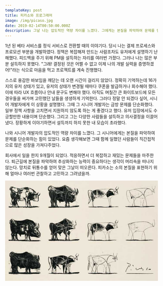 ```yaml
---
templateKey: post
title: 피카소와 프로그래머
image: /img/picaso.jpg
date: 2019-02-14T00:50:00.000Z
description: 그날 나는 압도적인 역량 차이를 느꼈다. 그에게는 본질을 파악하여 문제를 단순화하는 힘이 있었다.
---
```

1년 된 베타 서비스를 정식 서비스로 전환할 때의 이야기다. 당시 나는 결제 프로세스와 프로모션 부분을 개발하였다. 정책은 복잡해져 만드는 사람조차도 유저에게 설명하기 난해했다. 피드백을 주기 위해 PM을 설득하는 자리를 여러번 가졌다. 그러나 나는 많은 부분 설득하지 못했다. "그래! 결정된 것은 어쩔 수 없고 이제 나의 개발 실력을 증명하겠어!"라는 식으로 마음을 먹고 프로젝트를 계속 진행했다.

스스로 용감한 바보임을 깨닫는 데 오랜 시간이 걸리지 않았다. 정확히 기억하는데 16가지의 유저 상태가 있고, 유저의 상태가 변경될 때마다 쿠폰을 발급하거나 회수해야 했다. 이에 따라 UX 흐름이나 안내 문구도 변해야 했다. 아직도 며칠간 큰 화이트보드에 모든 경우들을 써가며 고민했던 날들을 생생하게 기억한다. 그러다 정말 안 되겠다 싶어, 시니어 개발자에게 이 상황을 설명했다. 그때 그 시니어 개발자는 금방 문제를 단순화했다. 일부 정책 사항을 고치면서 지원하지 않도록 하는 게 좋겠다고 했다. 유저 입장에서도 수긍할만한 내용이며 단순했다. 그리고 그는 다양한 사람들을 설득하고 의사결정을 이끌어 냈다. 장황하게 이야기하면서 설득까지 하지 못한 내 모습이 초라했다.

나와 시니어 개발자의 압도적인 역량 차이를 느꼈다. 그 시니어에게는 본질을 파악하여 문제를 단순화하는 힘이 있었다. 요즘 생각해보면 그때 함께 일했던 사람들이 직간접적으로 많은 성장을 가져다주었다. 

회사에서 일을 한지 9개월이 되었다. 적응하면서 더 복잡하고 재밌는 문제들을 마주한다. 퇴근길에 본질을 파악하여 추상화하는 능력이 중요하다는 생각이 머리속을 떠나지 않는다. 망치로 뒤통수를 얻어 맞은 그날이 떠오른다. 피카소는 소의 본질을 표현하기 위해 얼마나 여러번 관찰하고 고민하고 그려냈을까.

![](/img/picaso.jpg)